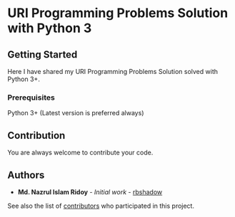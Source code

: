 # URI Programming Problems Solution with Python 3

## Getting Started

Here I have shared my URI Programming Problems Solution solved with Python 3+.

### Prerequisites

Python 3+ (Latest version is preferred always)
## Contribution

You are always welcome to contribute your code.

## Authors

* **Md. Nazrul Islam Ridoy** - *Initial work* - [rbshadow](https://github.com/rbshadow)

See also the list of [contributors](https://github.com/rbshadow/Python_URI/graphs/contributors) who participated in this project.



